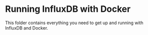 # Running InfluxDB with Docker

This folder contains everything you need to get up and running with InfluxDB and Docker.
